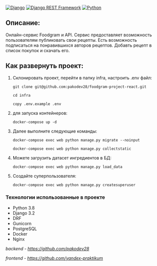 [![Django](https://img.shields.io/badge/-Django-464646?style=flat-square&logo=Django)](https://www.djangoproject.com/)
[![Django REST Framework](https://img.shields.io/badge/-Django%20REST%20Framework-464646?style=flat-square&logo=Django%20REST%20Framework)](https://www.django-rest-framework.org/)
[![Python](https://img.shields.io/badge/-Python-464646?style=flat-square&logo=Python)](https://www.python.org/)


## Описание:

Онлайн-сервис Foodgram и API. Сервис предоставляет возможность пользователям публиковать свои рецепты. Есть возможность подписаться на понравившихся авторов рецептов. Добавть рецепт в список покупок и скачать его.


## Как развернуть проект:
1. Склонировать проект, перейти в папку infra, настроить .env файл:
    ```
    git clone git@github.com:pakodev28/foodgram-project-react.git
    ```
    ```
    cd infra
    ```
    ```
    copy .env.example .env
    ```
2. для запуска контейнеров:
    ```
    docker-compose up -d
    ```
3. Далее выполните следующие команды:
    ```
    docker-compose exec web python manage.py migrate --noinput
    ```
    ```
    docker-compose exec web python manage.py collectstatic
    ```
4. Можете загрузить датасет ингредиентов в БД:
    ```
    docker-compose exec web python manage.py load_data
    ```
5. Создайте суперпользователя:
    ```
    docker-compose exec web python manage.py createsuperuser
    ```


### Технологии использованные в проекте
- Python 3.8
- Django 3.2
- DRF
- Gunicorn
- PostgreSQL
- Docker
- Nginx

*backend - https://github.com/pakodev28*

*frontend - https://github.com/yandex-praktikum*
